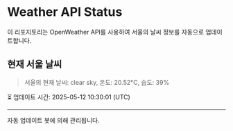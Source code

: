 
# Weather API Status

이 리포지토리는 OpenWeather API를 사용하여 서울의 날씨 정보를 자동으로 업데이트합니다.

## 현재 서울 날씨
> 서울의 현재 날씨: clear sky, 온도: 20.52°C, 습도: 39%

⏳ 업데이트 시간: 2025-05-12 10:30:01 (UTC)

---
자동 업데이트 봇에 의해 관리됩니다.
